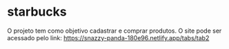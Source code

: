 # starbucks
O projeto tem como objetivo cadastrar e comprar produtos.
O site pode ser acessado pelo link: https://snazzy-panda-180e96.netlify.app/tabs/tab2

